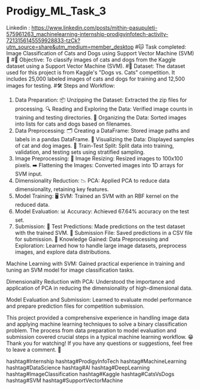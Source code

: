 # Prodigy_ML_Task_3
Linkedin : https://www.linkedin.com/posts/mithin-pasupuleti-575961263_machinelearning-internship-prodigyinfotech-activity-7213156145559928833-tzCk?utm_source=share&utm_medium=member_desktop
 #🐱 Task completed: Image Classification of Cats and Dogs using Support Vector Machine (SVM) 🐶 #🎯 Objective: To classify images of cats and dogs from the Kaggle dataset using a Support Vector Machine (SVM). #📂 Dataset: The dataset used for this project is from Kaggle's "Dogs vs. Cats" competition. It includes 25,000 labeled images of cats and dogs for training and 12,500 images for testing.
#🛠️ Steps and Workflow:
1. Data Preparation: 📦 Unzipping the Dataset: Extracted the zip files for processing. 🔍 Reading and Exploring the Data: Verified image counts in training and testing directories. 📁 Organizing the Data: Sorted images into lists for cats and dogs based on filenames.
2. Data Preprocessing: 🗂️ Creating a DataFrame: Stored image paths and labels in a pandas DataFrame. 📸 Visualizing the Data: Displayed samples of cat and dog images. 🔀 Train-Test Split: Split data into training, validation, and testing sets using stratified sampling.
3. Image Preprocessing: 📏 Image Resizing: Resized images to 100x100 pixels. ➡️ Flattening the Images: Converted images into 1D arrays for SVM input.
4. Dimensionality Reduction: 📉 PCA: Applied PCA to reduce data dimensionality, retaining key features.
5. Model Training: 🖥️ SVM: Trained an SVM with an RBF kernel on the reduced data.
6. Model Evaluation: 📊 Accuracy: Achieved 67.64% accuracy on the test set.
7. Submission: 🧪 Test Predictions: Made predictions on the test dataset with the trained SVM. 📝 Submission File: Saved predictions in a CSV file for submission.
🧠 Knowledge Gained: Data Preprocessing and Exploration: Learned how to handle large image datasets, preprocess images, and explore data distributions.

Machine Learning with SVM: Gained practical experience in training and tuning an SVM model for image classification tasks.

Dimensionality Reduction with PCA: Understood the importance and application of PCA in reducing the dimensionality of high-dimensional data.

Model Evaluation and Submission: Learned to evaluate model performance and prepare prediction files for competition submission.

This project provided a comprehensive experience in handling image data and applying machine learning techniques to solve a binary classification problem. The process from data preparation to model evaluation and submission covered crucial steps in a typical machine learning workflow. 😁 Thank you for watching! If you have any questions or suggestions, feel free to leave a comment. 🤝

hashtag#Internship hashtag#ProdigyInfoTech hashtag#MachineLearning hashtag#DataScience hashtag#AI hashtag#DeepLearning hashtag#ImageClassification hashtag#Kaggle hashtag#CatsVsDogs hashtag#SVM hashtag#SupportVectorMachine
